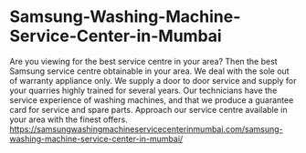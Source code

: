 # Samsung-Washing-Machine-Service-Center-in-Mumbai
Are you viewing for the best service centre in your area? Then the best Samsung service centre obtainable in your area. We deal with the sole out of warranty appliance only. We supply a door to door service and supply for your quarries highly trained for several years. Our technicians have the service experience of washing machines, and that we produce a guarantee card for service and spare parts. Approach our service centre available in your area with the finest offers. https://samsungwashingmachineservicecenterinmumbai.com/samsung-washing-machine-service-center-in-mumbai/
